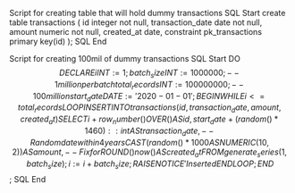 Script for creating table that will hold dummy transactions
SQL Start
create table transactions
(
id                      integer      not null,
transaction_date        date         not null,
amount                  numeric      not null,
created_at              date,
constraint pk_transactions primary key(id)
);
SQL End

Script for creating 100mil of dummy transactions
SQL Start
DO $$
DECLARE
i INT := 1;
batch_size INT := 1000000; -- 1 million per batch
total_records INT := 100000000; -- 100 million
start_date DATE := '2020-01-01';
BEGIN
WHILE i <= total_records LOOP
INSERT INTO transactions (id, transaction_date, amount, created_at)
SELECT
i + row_number() OVER () AS id,
start_date + (random() * 1460)::int AS transaction_date, -- Random date within 4 years
CAST(random() * 1000 AS NUMERIC(10,2)) AS amount, -- Fix for ROUND()
now() AS created_at
FROM generate_series(1, batch_size);
i := i + batch_size;
RAISE NOTICE 'Inserted % records', i;
END LOOP;
END $$;
SQL End

